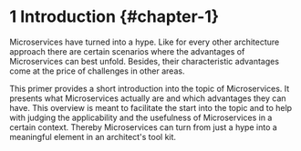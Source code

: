 # 1 Introduction {#chapter-1}

Microservices have turned into a hype. Like for every other architecture
approach there are certain scenarios where the advantages of Microservices
can best unfold. Besides, their characteristic advantages
come at the price of challenges in other areas.

This primer provides a short introduction into the topic of
Microservices. It presents what Microservices actually are and which
advantages they can have. This overview is meant to facilitate the
start into the topic and to help with judging the applicability and
the usefulness of Microservices in a certain context. Thereby
Microservices can turn from just a hype into a meaningful element in
an architect's tool kit.
